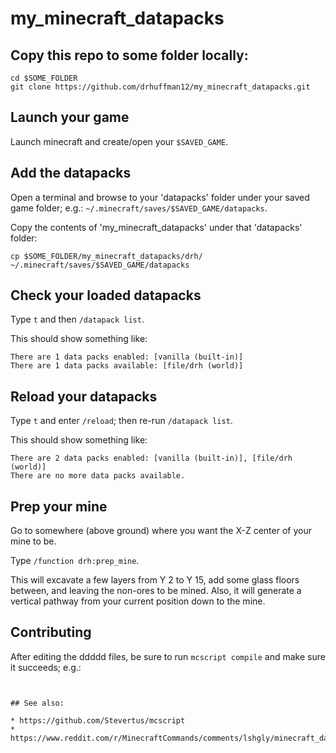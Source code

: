 # my_minecraft_datapacks

## Copy this repo to some folder locally:

```
cd $SOME_FOLDER
git clone https://github.com/drhuffman12/my_minecraft_datapacks.git
```

## Launch your game

Launch minecraft and create/open your `$SAVED_GAME`.

## Add the datapacks

Open a terminal and browse to your 'datapacks' folder under your saved game folder; e.g.: `~/.minecraft/saves/$SAVED_GAME/datapacks`.

Copy the contents of 'my_minecraft_datapacks' under that 'datapacks' folder:

```
cp $SOME_FOLDER/my_minecraft_datapacks/drh/ ~/.minecraft/saves/$SAVED_GAME/datapacks
```

## Check your loaded datapacks

Type `t` and then `/datapack list`.

This should show something like:

```
There are 1 data packs enabled: [vanilla (built-in)]
There are 1 data packs available: [file/drh (world)]
```

## Reload your datapacks

Type `t` and enter `/reload`; then re-run `/datapack list`.

This should show something like:

```
There are 2 data packs enabled: [vanilla (built-in)], [file/drh (world)]
There are no more data packs available.
```

## Prep your mine

Go to somewhere (above ground) where you want the X-Z center of your mine to be.

Type `/function drh:prep_mine`.

This will excavate a few layers from Y 2 to Y 15, add some glass floors between, and leaving the non-ores to be mined.
Also, it will generate a vertical pathway from your current position down to the mine.

## Contributing

After editing the ddddd files, be sure to run `mcscript compile` and make sure it succeeds; e.g.:

```


## See also:

* https://github.com/Stevertus/mcscript
* https://www.reddit.com/r/MinecraftCommands/comments/lshgly/minecraft_datapack_programming_language/
